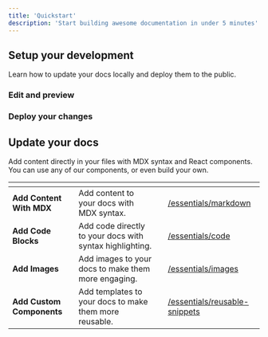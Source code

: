 ```yaml
---
title: 'Quickstart'
description: 'Start building awesome documentation in under 5 minutes'
---
```


## Setup your development

Learn how to update your docs locally and deploy them to the public.

### Edit and preview

  
  
  </Accordion>

### Deploy your changes

## Update your docs

Add content directly in your files with MDX syntax and React components. You can use any of our components, or even build your own.

<table data-view="cards"><thead><tr><th></th><th></th><th data-hidden data-card-cover data-type="files"></th><th data-hidden data-card-target data-type="content-ref"></th></tr></thead><tbody><tr><td><strong>Add Content With MDX</strong> </td><td>Add content to your docs with MDX syntax.</td><td></td><td><a href="/essentials/markdown.md">/essentials/markdown</a></td></tr><tr><td><strong>Add Code Blocks</strong> </td><td>Add code directly to your docs with syntax highlighting.</td><td></td><td><a href="/essentials/code.md">/essentials/code</a></td></tr><tr><td><strong>Add Images</strong> </td><td>Add images to your docs to make them more engaging.</td><td></td><td><a href="/essentials/images.md">/essentials/images</a></td></tr><tr><td><strong>Add Custom Components</strong> </td><td>Add templates to your docs to make them more reusable.</td><td></td><td><a href="/essentials/reusable-snippets.md">/essentials/reusable-snippets</a></td></tr></tbody></table>